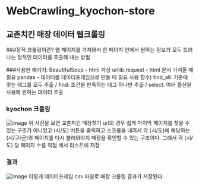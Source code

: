 # WebCrawling_kyochon-store
## 교촌치킨 매장 데이터 웹크롤링

###정적 크롤링이란?
웹 페이지를 가져와서 한 페이지 안에서 원하는 정보가 모두 드러나는 정적인 데이터를 추출해 내는 방법

###사용한 패키지:
BeautifulSoup - html 파싱
urllib.request - html 문서 가져올 때 필요
pandas - 데이터를 데이터프레임으로 만들 때 필요
사용 함수)
find_all: 기준에 맞는 태그를 모두 추출   /   find: 조건을 만족하는 태그 하나만 추출   /   select: 여러 옵션을 사용해 원하는 데이터 추출    


### kyochon 크롤링


![image](https://user-images.githubusercontent.com/37770999/229093746-aaddffca-ec31-4959-8826-4d80f1267eba.png)
위 사진을 보면 교촌치킨 매장찾기 url의 경우 쉽게 마지막 페이지를 찾을 수 있는 구조가 아니었고 (시/도) 버튼을 클릭하고 스크롤을 내려서 각 (시/도)에 해당하는 (시/구/군)의 페이지를 다시 불러와야지 매장을 확인할 수 있는 구조이다.
그래서 각 (시/도) 당 페이지 수를 직접 세서 리스트에 저장


### 결과
![image](https://user-images.githubusercontent.com/37770999/229097193-74c4abb5-2b41-4e0c-9751-57354186bed7.png)
이렇게 데이터프레임 csv 파일로 매장 크롤링 결과가 저장된다.


